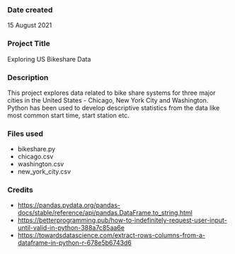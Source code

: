 ### Date created
15 August 2021

### Project Title
Exploring US Bikeshare Data

### Description
This project explores data related to bike share systems for three major cities in the United States - Chicago,
New York City and Washington. Python has been used to develop descriptive statistics from the data like most
common start time, start station etc.

### Files used

 - bikeshare.py
 - chicago.csv
 - washington.csv
 - new_york_city.csv

### Credits
- https://pandas.pydata.org/pandas-docs/stable/reference/api/pandas.DataFrame.to_string.html
- https://betterprogramming.pub/how-to-indefinitely-request-user-input-until-valid-in-python-388a7c85aa6e
- https://towardsdatascience.com/extract-rows-columns-from-a-dataframe-in-python-r-678e5b6743d6
